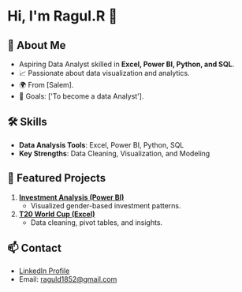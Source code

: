 # Hi, I'm Ragul.R 👋
## 🌟 About Me
- Aspiring Data Analyst skilled in **Excel, Power BI, Python, and SQL**.
- 📈 Passionate about data visualization and analytics.
- 🌍 From [Salem].
- 🎯 Goals: ['To become a data Analyst'].

## 🛠️ Skills
- **Data Analysis Tools**: Excel, Power BI, Python, SQL
- **Key Strengths**: Data Cleaning, Visualization, and Modeling  

## 📂 Featured Projects
1. **[Investment Analysis (Power BI)](link-to-repo)**  
   - Visualized gender-based investment patterns.  
2. **[T20 World Cup (Excel)](link-to-repo)**  
   - Data cleaning, pivot tables, and insights.

## 📫 Contact
- [LinkedIn Profile](www.linkedin.com/in/r-ragul-d52y07)
- Email: raguld1852@gmail.com
